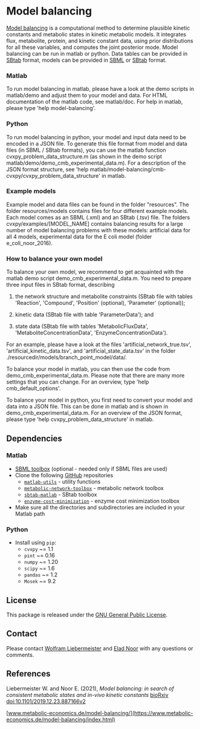 Model balancing
===============

[Model balancing](https://www.metabolic-economics.de/model-balancing/index.html) is a computational method to determine plausible kinetic constants and metabolic states in kinetic metabolic models. It integrates flux, metabolite, protein, and kinetic constant data, using prior distributions for all these variables, and computes the joint posterior mode.
Model balancing can be run in matlab or python. Data tables can be provided in [SBtab](https://www.sbtab.net) format, models can be provided in  [SBML](http://sbml.org) or  [SBtab](https://www.sbtab.net) format.

### Matlab
To run model balancing in matlab, please have a look at the demo scripts in matlab/demo and adjust them to your model and data. For HTML documentation of the matlab code, see matlab/doc. For help in matlab, please type 'help model-balancing'.

### Python
To run model balancing in python, your model and input data need to be encoded in a JSON file. To generate this file format from model and data files (in SBML / SBtab formats), you can use the matlab function cvxpy_problem_data_structure.m (as shown in the demo script matlab/demo/demo_cmb_experimental_data.m). For a description of the JSON format structure, see 'help matlab/model-balancing/cmb-cvxpy/cvxpy_problem_data_structure' in matlab.

### Example models
Example model and data files can be found in the folder "resources". The folder resources/models contains files for four different example models. Each model comes as an SBML (.xml) and an SBtab (.tsv) file. The folders cvxpy/examples/[MODEL_NAME] contains balancing results for a large number of model balancing problems with these models: artificial data for all 4 models, experimental data for the E coli model (folder e_coli_noor_2016).

### How to balance your own model
To balance your own model, we recommend to get acquainted with the matlab demo script demo_cmb_experimental_data.m. You need to prepare three input files in SBtab format, describing

1. the network structure and metabolite constraints (SBtab file with tables 'Reaction', 'Compound', 'Position' (optional), 'Parameter' (optional));

2. kinetic data (SBtab file with table 'ParameterData'); and

3. state data (SBtab file with tables 'MetabolicFluxData', 'MetaboliteConcentrationData', 'EnzymeConcentrationData').

For an example, please have a look at the files 'artificial_network_true.tsv', 'artificial_kinetic_data.tsv', and 'artificial_state_data.tsv' in the folder ./resourcedir/models/branch_point_model/data/.

To balance your model in matlab, you can then use the code from demo_cmb_experimental_data.m. Please note that there are many more settings that you can change. For an overview, type 'help cmb_default_options'.

To balance your model in python, you first need to convert your model and data into a JSON file. This can be done in matlab and is shown in demo_cmb_experimental_data.m. For an overview of the JSON format, please type 'help cvxpy_problem_data_structure' in matlab.

## Dependencies
### Matlab
- [SBML toolbox](http://sbml.org/Software/SBMLToolbox) (optional - needed only if SBML files are used)
- Clone the following [GitHub](https://github.com/liebermeister) repositories
    - [`matlab-utils`](https://github.com/liebermeister/matlab-utils) - utility functions
    - [`metabolic-network-toolbox`](https://github.com/liebermeister/metabolic-network-toolbox) - metabolic network toolbox
    - [`sbtab-matlab`](https://github.com/liebermeister/sbtab-matlab) - SBtab toolbox
    - [`enzyme-cost-minimization`](https://github.com/liebermeister/enzyme-cost-minimization) - enzyme cost minimization toolbox
-  Make sure all the directories and subdirectories are included in your Matlab path
### Python
- Install using `pip`:
    - `cvxpy` ~= 1.1
    - `pint` ~= 0.16
    - `numpy` ~= 1.20
    - `scipy` ~= 1.6
    - `pandas` ~= 1.2
    - `Mosek` ~= 9.2

## License
This package is released under the [GNU General Public License](LICENSE).

## Contact
Please contact [Wolfram Liebermeister](mailto:wolfram.liebermeister@gmail.com) and [Elad Noor](mailto:elad.noor@weizmann.ac.il) with any questions or comments.

## References
Liebermeister W. and Noor E. (2021), *Model balancing: in search of consistent metabolic states and in-vivo kinetic constants*
[bioRxiv doi:10.1101/2019.12.23.887166v2](https://www.biorxiv.org/content/10.1101/2019.12.23.887166v2)

[www.metabolic-economics.de/model-balancing/](https://www.metabolic-economics.de/model-balancing/index.html)
